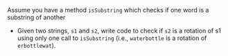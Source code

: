 Assume you have a method ```isSubstring``` which checks if one word is a substring of another
- Given two strings, ```s1``` and ```s2```, write code to check if ```s2``` is a rotation of s1 using only one call to ```isSubstring``` (i.e., ```waterbottle``` is a rotation of ```erbottlewat```).
